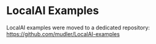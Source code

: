 # LocalAI Examples

LocalAI examples were moved to a dedicated repository: https://github.com/mudler/LocalAI-examples
